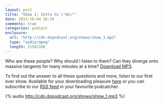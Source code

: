 ```yaml
---
layout: post
title: "Show 1: Intro to \"do\""
date: 2013-10-04 16:34
comments: true
categories: podcast
enclosure:
  url: "http://cdn.dopodcast.org/shows/show_1.mp3"
  type: "audio/mpeg"
  length: 21582100
---
```

Who are these people? Why should I listen to them? Can they diverge onto
massive tangents for many minutes at a time? [Download MP3](http://cdn.dopodcast.org/shows/show_1.mp3).

To find out the answer to all these questions and more, listen to our first
ever show.  Available for your downloading pleasure [here](http://cdn.dopodcast.org/shows/show_1.mp3)
or you can subscribe to our [RSS feed](http://dopodcast.org/rss.xml) in your
favourite podcatcher.

{% audio http://cdn.dopodcast.org/shows/show_1.mp3 %}
